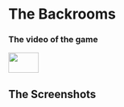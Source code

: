 # The Backrooms

### The video of the game

<p> 
  <a href="https://youtu.be/Zbi7n7fJC9M?si=CapuYSXN2JEtGzi7" target="_blank" rel="noreferrer"> <img src="https://upload.wikimedia.org/wikipedia/commons/0/09/YouTube_full-color_icon_%282017%29.svg" width="60" height="40"/> </a> 
</p>
  
## The Screenshots


